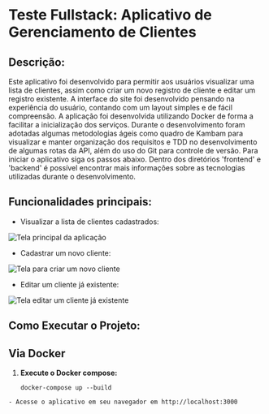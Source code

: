 # Teste Fullstack: Aplicativo de Gerenciamento de Clientes

## Descrição:

Este aplicativo foi desenvolvido para permitir aos usuários visualizar uma lista de clientes, assim como criar um novo registro de cliente e editar um registro existente.
A interface do site foi desenvolvido pensando na experiência do usuário, contando com um layout simples e de fácil compreensão.
A aplicação foi desenvolvida utilizando Docker de forma a facilitar a inicialização dos serviços.
Durante o desenvolvimento foram adotadas algumas metodologias ágeis como quadro de Kambam para visualizar e manter organização dos requisitos e TDD no desenvolvimento de algumas rotas da API,
além do uso do Git para controle de versão.
Para iniciar o aplicativo siga os passos abaixo. Dentro dos diretórios 'frontend' e 'backend' é possível encontrar mais informações sobre as tecnologias utilizadas durante o desenvolvimento.

## Funcionalidades principais:

- Visualizar a lista de clientes cadastrados:

<img src="./src/images/home-page.png" alt="Tela principal da aplicação">

- Cadastrar um novo cliente:

<img src="./src/images/create-user.png" alt="Tela para criar um novo cliente">

- Editar um cliente já existente:

<img src="./src/images/edit-user.png" alt="Tela editar um cliente já existente">


## Como Executar o Projeto:

## Via Docker

  1. **Execute o Docker compose:**
     
         docker-compose up --build
     
    - Acesse o aplicativo em seu navegador em http://localhost:3000


